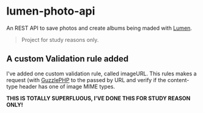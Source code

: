 # lumen-photo-api

An REST API to save photos and create albums being maded with [Lumen](https://lumen.laravel.com).

> Project for study reasons only.

## A custom Validation rule added

I've added one custom validation rule, called imageURL.
This rules makes a request (with [GuzzlePHP](http://docs.guzzlephp.org/) to the passed by URL and verify if the content-type
header has one of image MIME types.

**THIS IS TOTALLY SUPERFLUOUS, I'VE DONE THIS FOR STUDY REASON ONLY!**
